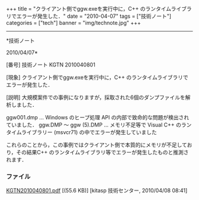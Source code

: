 ﻿+++
title = "クライアント側でggw.exeを実行中に，C++ のランタイムライブラリでエラーが発生した．"
date = "2010-04-07"
tags = ["技術ノート"]
categories = ["tech"]
banner = "img/technote.jpg"
+++

-----------------------------------------------------------------------------------------------------------------------------

*技術ノート

2010/04/07*


[番号]
技術ノート KGTN 2010040801

[現象]
クライアント側でggw.exeを実行中に，C++
のランタイムライブラリでエラーが発生した．

[説明]
大規模案件での事例になりますが，採取された6個のダンプファイルを解析しました．

ggw001.dmp ... Windows のヒープ処理 API
の内部で致命的な問題が検出されていました．
ggw.DMP 〜 ggw (5).DMP ... メモリ不足等で Visual C++
のランタイムライブラリー (msvcr71) の中でエラーが発生していました

これらのことから，この事例ではクライアント側で本質的にメモリが不足しており，その結果C++
のランタイムライブラリ等でエラーが発生したものと推測されます．


### ファイル

 
 


[KGTN2010040801.pdf](http://techreport.kitasp.net/attachments/download/132/KGTN2010040801.pdf)
 [(55.6 KB)] [kitasp 技術センター, 2010/04/08
08:41]


 


 

